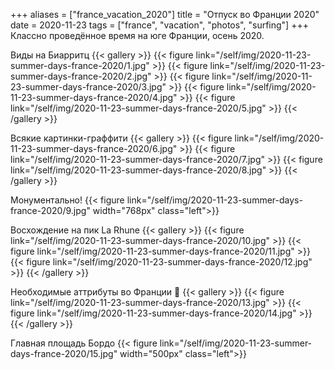 +++
aliases = ["france_vacation_2020"]
title = "Отпуск во Франции 2020"
date = 2020-11-23
tags = ["france", "vacation", "photos", "surfing"]
+++
Классно проведённое время на юге Франции, осень 2020.

Виды на Биарритц
{{< gallery >}}
{{< figure link="/self/img/2020-11-23-summer-days-france-2020/1.jpg" >}}
{{< figure link="/self/img/2020-11-23-summer-days-france-2020/2.jpg" >}}
{{< figure link="/self/img/2020-11-23-summer-days-france-2020/3.jpg" >}}
{{< figure link="/self/img/2020-11-23-summer-days-france-2020/4.jpg" >}}
{{< figure link="/self/img/2020-11-23-summer-days-france-2020/5.jpg" >}}
{{< /gallery >}}

Всякие картинки-граффити
{{< gallery >}}
{{< figure link="/self/img/2020-11-23-summer-days-france-2020/6.jpg" >}}
{{< figure link="/self/img/2020-11-23-summer-days-france-2020/7.jpg" >}}
{{< figure link="/self/img/2020-11-23-summer-days-france-2020/8.jpg" >}}
{{< /gallery >}}

Монументально!
{{< figure link="/self/img/2020-11-23-summer-days-france-2020/9.jpg" width="768px" class="left">}}

Восхождение на пик La Rhune
{{< gallery >}}
{{< figure link="/self/img/2020-11-23-summer-days-france-2020/10.jpg" >}}
{{< figure link="/self/img/2020-11-23-summer-days-france-2020/11.jpg" >}}
{{< figure link="/self/img/2020-11-23-summer-days-france-2020/12.jpg" >}}
{{< /gallery >}}

Необходимые аттрибуты во Франции &#129322;
{{< gallery >}}
{{< figure link="/self/img/2020-11-23-summer-days-france-2020/13.jpg" >}}
{{< figure link="/self/img/2020-11-23-summer-days-france-2020/14.jpg" >}}
{{< /gallery >}}

Главная площадь Бордо
{{< figure link="/self/img/2020-11-23-summer-days-france-2020/15.jpg" width="500px" class="left">}}